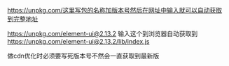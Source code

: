 https://unpkg.com/这里写包的名称加版本号然后在网址中输入就可以自动获取到完整地址

https://unpkg.com/element-ui@2.13.2  输入这个到浏览器自动获取到 https://unpkg.com/element-ui@2.13.2/lib/index.js

做cdn优化时必须要写死版本号不然会一直获取到最新版